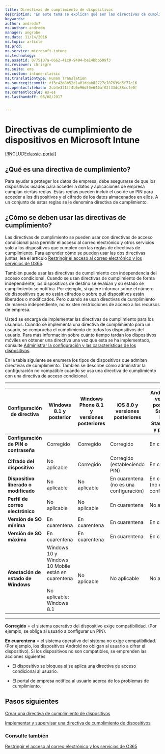```yaml
---
title: Directivas de cumplimiento de dispositivos
description: "En este tema se explican qué son las directivas de cumplimiento del dispositivo y cómo funcionan."
keywords: 
author: andredm7
ms.author: andredm
manager: angrobe
ms.date: 11/14/2016
ms.topic: article
ms.prod: 
ms.service: microsoft-intune
ms.technology: 
ms.assetid: 0775107a-6662-41c8-9404-be14bbb599f3
ms.reviewer: chrisgre
ms.suite: ems
ms.custom: intune-classic
ms.translationtype: Human Translation
ms.sourcegitcommit: df3c42d8b52d1a01ddab82727e707639d5f77c16
ms.openlocfilehash: 2cb4e331ff4b6e96df0e640af02f33dc88ccfe0f
ms.contentlocale: es-es
ms.lasthandoff: 06/08/2017


---
```


# <a name="device-compliance-policies-in-microsoft-intune"></a>Directivas de cumplimiento de dispositivos en Microsoft Intune

[!INCLUDE[classic-portal](../includes/classic-portal.md)]

## <a name="what-is-a-compliance-policy"></a>¿Qué es una directiva de cumplimiento?
Para ayudar a proteger los datos de empresa, debe asegurarse de que los dispositivos usados para acceder a datos y aplicaciones de empresa cumplan ciertas reglas. Estas reglas pueden incluir el uso de un PIN para acceder a los dispositivos y el cifrado de los datos almacenados en ellos. A un conjunto de estas reglas se le denomina directiva de cumplimiento.

## <a name="how-should-i-use-compliance-policies"></a>¿Cómo se deben usar las directivas de cumplimiento?
Las directivas de cumplimiento se pueden usar con directivas de acceso condicional para permitir el acceso al correo electrónico y otros servicios solo a los dispositivos que cumplen con las reglas de directivas de cumplimiento. Para aprender cómo se pueden usar las dos directivas juntas, lea el artículo [Restringir el acceso al correo electrónico y los servicios de O365](restrict-access-to-email-and-o365-services-with-microsoft-intune.md).

También puede usar las directivas de cumplimiento con independencia del acceso condicional. Cuando se usan directivas de cumplimiento de forma independiente, los dispositivos de destino se evalúan y su estado se cumplimiento se notifica. Por ejemplo, si quiere informar sobre el número de dispositivos que no están cifrados o sobre qué dispositivos están liberados o modificados. Pero cuando se usan directivas de cumplimiento de manera independiente, no existen restricciones de acceso a los recursos de empresa.

Usted se encarga de implementar las directivas de cumplimiento para los usuarios. Cuando se implementa una directiva de cumplimiento para un usuario, se comprueba el cumplimiento de todos los dispositivos del usuario.
Para más información sobre cuánto tiempo tardan los dispositivos móviles en obtener una directiva una vez que esta se ha implementado, consulte [Administrar la configuración y las características de los dispositivos](/intune-classic/deploy-use/manage-settings-and-features-on-your-devices-with-microsoft-intune-policies#frequently-asked-questions-about-intune-policies).

En la tabla siguiente se enumera los tipos de dispositivos que admiten directivas de cumplimiento. También se describe cómo administrar la configuración no compatible cuando se usa una directiva de cumplimiento con una directiva de acceso condicional.

-----------------------------

|Configuración de directiva| Windows 8.1 y posterior| Windows Phone 8.1 y versiones posteriores| iOS 8.0 y versiones posteriores|Android 4.0 y versiones posteriores<br/>Samsung KNOX Standard 4.0 y posterior|
|-----|----|----|----|----|
|**Configuración de PIN o contraseña** |Corregido|Corregido|Corregido|En cuarentena|
|**Cifrado del dispositivo**|No aplicable|Corregido|Corregido (estableciendo PIN)|En cuarentena|
|**Dispositivo liberado o modificado**|No aplicable|No aplicable|En cuarentena (no es una configuración)|En cuarentena (no es una configuración)|
|**Perfil de correo electrónico**|No aplicable|No aplicable|En cuarentena|No aplicable|
|**Versión de SO mínima**|En cuarentena|En cuarentena|En cuarentena|En cuarentena|
|**Versión de SO máxima**|En cuarentena|En cuarentena|En cuarentena|En cuarentena|
|**Atestación de estado de Windows**|Windows 10 y Windows 10 Mobile están en cuarentena<br /><br />No aplicable: Windows 8.1|No aplicable|No aplicable|No aplicable|

------------------------------

**Corregido** = el sistema operativo del dispositivo exige compatibilidad. (Por ejemplo, se obliga al usuario a configurar un PIN).

**En cuarentena** = el sistema operativo del sistema no exige compatibilidad. (Por ejemplo, los dispositivos Android no obligan al usuario a cifrar el dispositivo). Si los dispositivos no son compatibles, se emprenden las acciones siguientes:

-   El dispositivo se bloquea si se aplica una directiva de acceso condicional al usuario.

-   El portal de empresa notifica al usuario acerca de los problemas de cumplimiento.

## <a name="next-steps"></a>Pasos siguientes
[Crear una directiva de cumplimiento de dispositivos](create-a-device-compliance-policy-in-microsoft-intune.md)

[Implementar y supervisar una directiva de cumplimiento de dispositivos](deploy-and-monitor-a-device-compliance-policy-in-microsoft-intune.md)

### <a name="see-also"></a>Consulte también
[Restringir el acceso al correo electrónico y los servicios de O365](restrict-access-to-email-and-o365-services-with-microsoft-intune.md)

